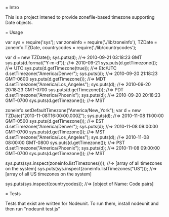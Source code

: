 = Intro

This is a project intened to provide zonefile-based timezone supporting Date objects.

= Usage

var sys = require('sys');
var zoneinfo = require('./lib/zoneinfo'),
    TZDate = zoneinfo.TZDate,
    countrycodes = require('./lib/countrycodes');

var d = new TZDate();
sys.puts(d);
//=> 2010-09-21 03:18:23 GMT
sys.puts(d.format("Y-m-d"));
//=> 2010-09-21
sys.puts(d.getTimezone());
//=> UTC
sys.puts(d.getTimezone(true));
//=> Etc/UTC
d.setTimezone("America/Denver");
sys.puts(d);
//=> 2010-09-20 21:18:23 GMT-0600
sys.puts(d.getTimezone());
//=> MDT
d.setTimezone("America/Los_Angeles");
sys.puts(d);
//=> 2010-09-20 20:18:23 GMT-0700
sys.puts(d.getTimezone());
//=> PDT
d.setTimezone("America/Phoenix");
sys.puts(d);
//=> 2010-09-20 20:18:23 GMT-0700
sys.puts(d.getTimezone());
//=> MST

zoneinfo.setDefaultTimezone("America/New_York");
var d = new TZDate("2010-11-08T16:00:00.000Z");
sys.puts(d);
//=> 2010-11-08 11:00:00 GMT-0500
sys.puts(d.getTimezone());
//=> EST
d.setTimezone("America/Denver");
sys.puts(d);
//=> 2010-11-08 09:00:00 GMT-0700
sys.puts(d.getTimezone());
//=> MST
d.setTimezone("America/Los_Angeles");
sys.puts(d);
//=> 2010-11-08 08:00:00 GMT-0800
sys.puts(d.getTimezone());
//=> PST
d.setTimezone("America/Phoenix");
sys.puts(d);
//=> 2010-11-08 09:00:00 GMT-0700
sys.puts(d.getTimezone());
//=> MST

sys.puts(sys.inspect(zoneinfo.listTimezones()));
//=> [array of all timezones on the system]
sys.puts(sys.inspect(zoneinfo.listTimezones("US")));
//=> [array of all US timezones on the system]

sys.puts(sys.inspect(countrycodes));
//=> [object of Name: Code pairs]

= Tests

Tests that exist are written for Nodeunit.
To run them, install nodeunit and then run "nodeunit test.js"
